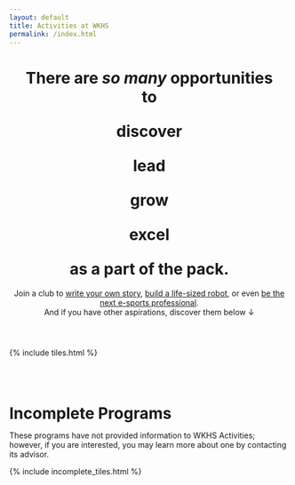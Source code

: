 ```yaml
---
layout: default
title: Activities at WKHS
permalink: /index.html
---
```


<header>
  <script src="https://cdn.jsdelivr.net/npm/typed.js@2.0.11"></script>
  <h1>There are <i>so many</i> opportunities<br />
    to
    <div class="typed-strings">
      <p>discover</p>
      <p>lead</p>
      <p>grow</p>
      <p>excel</p>
    </div>
    <span class="typed"></span>
    as a part of the pack.</h1>
  <p>Join a club to <a href="https://activities.wkhsmedia.com/clubs/panoply">write your own story</a>, <a href="https://activities.wkhsmedia.com/clubs/worbots-robotics">build a life-sized robot</a>, or even <a href="https://activities.wkhsmedia.com/clubs/gaming-club">be the next e-sports professional</a>.<br />
    And if you have other aspirations, discover them below ↓</p>
  <script>
    var options = {
      stringsElement: '.typed-strings',
      startDelay: 2000,
      backDelay: 2000,
      typeSpeed: 60,
      smartBackspace: true
    };

    var typed = new Typed('.typed', options);
  </script>
</header>

{% include tiles.html %}

<h1 style="margin: 3em 0 .5em 0">Incomplete Programs</h1>
<p>These programs have not provided information to WKHS Activities; however, if you are interested, you may learn more about one by contacting its advisor.</p>

{% include incomplete_tiles.html %}